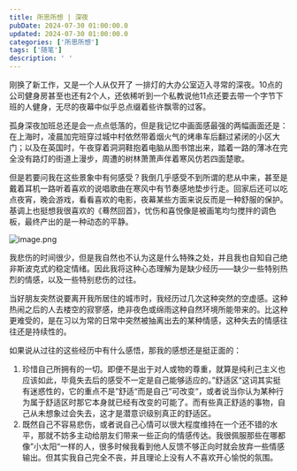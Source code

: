 ```yaml
---
title: 所思所想 | 深夜
pubDate: 2024-07-30 01:00:00.0
updated: 2024-07-30 01:00:00.0
categories: ['所思所想']
tags: ['随笔']
description: ' '
---
```




刚换了新工作，又是一个人从仅开了 一排灯的大办公室迈入寻常的深夜。10点的公司健身房甚至也还有2个人，还依稀听到一个私教说他11点还要去带一个字节下班的人健身，无尽的夜幕中似乎总点缀着些许飘零的过客。

孤身深夜加班总还是会一点点低落的，但是我记忆中画面感最强的两幅画面还是：在上海时，凌晨加完班穿过城中村依然带着烟火气的烤串车后翻过紧闭的小区大门；以及在英国时，午夜穿着洞洞鞋抱着电脑从图书馆出来，踏着一路的薄冰在完全没有路灯的街道上漫步，周遭的树林萧萧声伴着寒风仿若四面楚歌。

但是若要问我在这些景象中有何感受？我倒几乎感受不到所谓的悲从中来，甚至是戴着耳机一路听着喜欢的说唱歌曲在寒风中有节奏感地垫步行走。回家后还可以吃点夜宵，晚会游戏，看看喜欢的电影，夜幕某些方面来说反而是一种舒服的保护。基调上也挺想我很喜欢的《蓦然回首》，忧伤和喜悦像是被画笔均匀搅拌的调色板，最终产出的是一种动态的平静。

![image.png](https://ender-picgo.oss-cn-shenzhen.aliyuncs.com/img/20240730001539.png)

我悲伤的时间很少，但是我自然也不认为这是什么特殊之处，并且我也自知自己绝非斯波克式的稳定情绪。因此我将这种心态理解为是缺少经历——缺少一些特别热烈的情感，以及一些特别悲伤的过往。

当好朋友突然说要离开我所居住的城市时，我经历过几次这种突然的空虚感。这种热闹之后的人去楼空的寂寥感，绝非夜色或绵雨这种自然环境所能带来的。比这种更难受的，是在习以为常的日常中突然被抽离出去的某种情感，这种失去的情感往往还是持续性的。

如果说从过往的这些经历中有什么感悟，那我的感想还是挺正面的：

1. 珍惜自己所拥有的一切。即便不是出于对人或物的尊重，就算是纯利己主义也应该如此，毕竟失去后的感受不一定是自己能够适应的。”舒适区“这词其实挺有迷惑性的，它的重点不是”舒适“而是自己”可改变“，或者说当你认为某种行为属于舒适区时那它本身就已经有改变的可能了。而有些真正舒适的事物，自己从未想象过会失去，这才是潜意识级别真正的舒适区。
2. 既然自己不容易悲伤，或者说自己心情可以很大程度维持在一个还不错的水平，那就不妨多主动给朋友们带来一些正向的情感传达。我很佩服那些在哪都像”小太阳“一样的人，很多时候我看到他人反馈不够正向时就会放弃一些情感输出。但其实我自己完全不丧，并且理论上没有人不喜欢开心愉悦的氛围。
